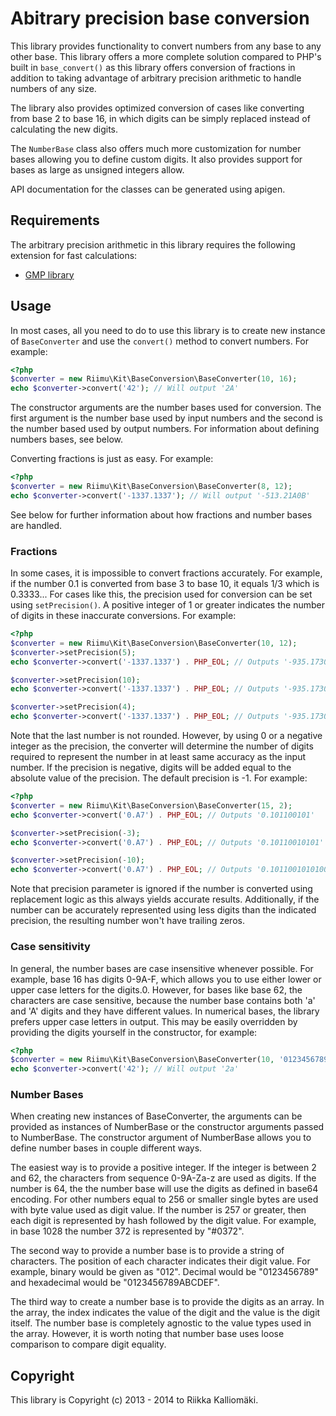 # Abitrary precision base conversion #

This library provides functionality to convert numbers from any base to any
other base. This library offers a more complete solution compared to PHP's
built in `base_convert()` as this library offers conversion of fractions in
addition to taking advantage of arbitrary precision arithmetic to handle numbers
of any size.

The library also provides optimized conversion of cases like converting from
base 2 to base 16, in which digits can be simply replaced instead of calculating
the new digits.

The `NumberBase` class also offers much more customization for number bases
allowing you to define custom digits. It also provides support for bases as
large as unsigned integers allow.

API documentation for the classes can be generated using apigen.

## Requirements ##

The arbitrary precision arithmetic in this library requires the following
extension for fast calculations:

  * [GMP library](http://php.net/manual/en/book.gmp.php)

## Usage ##

In most cases, all you need to do to use this library is to create new instance
of `BaseConverter` and use the `convert()` method to convert numbers. For
example:

```php
<?php
$converter = new Riimu\Kit\BaseConversion\BaseConverter(10, 16);
echo $converter->convert('42'); // Will output '2A'
```

The constructor arguments are the number bases used for conversion. The first
argument is the number base used by input numbers and the second is the number
based used by output numbers. For information about defining numbers bases, see
below.

Converting fractions is just as easy. For example:

```php
<?php
$converter = new Riimu\Kit\BaseConversion\BaseConverter(8, 12);
echo $converter->convert('-1337.1337'); // Will output '-513.21A0B'
```

See below for further information about how fractions and number bases are
handled.

### Fractions ###

In some cases, it is impossible to convert fractions accurately. For example,
if the number 0.1 is converted from base 3 to base 10, it equals 1/3 which is
0.3333... For cases like this, the precision used for conversion can be set
using `setPrecision()`. A positive integer of 1 or greater indicates the number
of digits in these inaccurate conversions. For example:

```php
<?php
$converter = new Riimu\Kit\BaseConversion\BaseConverter(10, 12);
$converter->setPrecision(5);
echo $converter->convert('-1337.1337') . PHP_EOL; // Outputs '-935.17305'

$converter->setPrecision(10);
echo $converter->convert('-1337.1337') . PHP_EOL; // Outputs '-935.17304A0891'

$converter->setPrecision(4);
echo $converter->convert('-1337.1337') . PHP_EOL; // Outputs '-935.1730'
```

Note that the last number is not rounded. However, by using 0 or a negative
integer as the precision, the converter will determine the number of digits
required to represent the number in at least same accuracy as the input number.
If the precision is negative, digits will be added equal to the absolute value
of the precision. The default precision is -1. For example:

```php
<?php
$converter = new Riimu\Kit\BaseConversion\BaseConverter(15, 2);
echo $converter->convert('0.A7') . PHP_EOL; // Outputs '0.101100101'

$converter->setPrecision(-3);
echo $converter->convert('0.A7') . PHP_EOL; // Outputs '0.10110010101'

$converter->setPrecision(-10);
echo $converter->convert('0.A7') . PHP_EOL; // Outputs '0.101100101010000110'
```

Note that precision parameter is ignored if the number is converted using
replacement logic as this always yields accurate results. Additionally, if the
number can be accurately represented using less digits than the indicated
precision, the resulting number won't have trailing zeros.

### Case sensitivity ###

In general, the number bases are case insensitive whenever possible. For example,
base 16 has digits 0-9A-F, which allows you to use either lower or upper case
letters for the digits.0. However, for bases like base 62, the characters are
case sensitive, because the number base contains both 'a' and 'A' digits and
they have different values. In numerical bases, the library prefers upper case
letters in output. This may be easily overridden by providing the digits
yourself in the constructor, for example:

```php
<?php
$converter = new Riimu\Kit\BaseConversion\BaseConverter(10, '0123456789abcdef');
echo $converter->convert('42'); // Will output '2a'
```

### Number Bases ###

When creating new instances of BaseConverter, the arguments can be provided as
instances of NumberBase or the constructor arguments passed to NumberBase. The
constructor argument of NumberBase allows you to define number bases in couple
different ways.

The easiest way is to provide a positive integer. If the integer is between 2
and 62, the characters from sequence 0-9A-Za-z are used as digits. If the number
is 64, the the number base will use the digits as defined in base64 encoding.
For other numbers equal to 256 or smaller single bytes are used with byte value
used as digit value. If the number is 257 or greater, then each digit is
represented by hash followed by the digit value. For example, in base 1028 the
number 372 is represented by "#0372".

The second way to provide a number base is to provide a string of characters.
The position of each character indicates their digit value. For example, binary
would be given as "012". Decimal would be "0123456789" and hexadecimal would be
"0123456789ABCDEF".

The third way to create a number base is to provide the digits as an array. In
the array, the index indicates the value of the digit and the value is the digit
itself. The number base is completely agnostic to the value types used in the
array. However, it is worth noting that number base uses loose comparison to
compare digit equality.

## Copyright ##

This library is Copyright (c) 2013 - 2014 to Riikka Kalliomäki.
